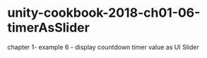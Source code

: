 # unity-cookbook-2018-ch01-06-timerAsSlider
chapter 1- example 6 - display countdown timer value as UI Slider

